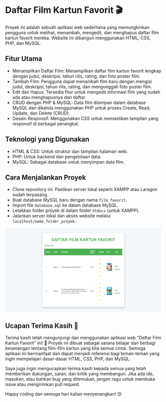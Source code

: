 # Daftar Film Kartun Favorit 🎬
Proyek ini adalah sebuah aplikasi web sederhana yang memungkinkan pengguna untuk melihat, menambah, mengedit, dan menghapus daftar film kartun favorit mereka. Website ini dibangun menggunakan HTML, CSS, PHP, dan MySQL.

## Fitur Utama
- Menampilkan Daftar Film: Menampilkan daftar film kartun favorit lengkap dengan judul, deskripsi, tahun rilis, rating, dan foto poster film.
- Tambah Film: Pengguna dapat menambah film baru dengan mengisi judul, deskripsi, tahun rilis, rating, dan mengunggah foto poster film.
- Edit dan Hapus: Tersedia fitur untuk mengedit informasi film yang sudah ada atau menghapusnya dari daftar.
- CRUD dengan PHP & MySQL: Data film disimpan dalam database MySQL dan dikelola menggunakan PHP untuk proses Create, Read, Update, dan Delete (CRUD).
- Desain Responsif: Menggunakan CSS untuk memastikan tampilan yang responsif di berbagai perangkat.

## Teknologi yang Digunakan
- HTML & CSS: Untuk struktur dan tampilan halaman web.
- PHP: Untuk backend dan pengelolaan data.
- MySQL: Sebagai database untuk menyimpan data film.

## Cara Menjalankan Proyek
- Clone repository ini.
Pastikan server lokal seperti XAMPP atau Laragon sudah terpasang.
- Buat database MySQL baru dengan nama ```film_favorit```.
- Import file ```database.sql``` ke dalam database MySQL.
- Letakkan folder proyek di dalam folder ```htdocs``` (untuk XAMPP).
- Jalankan server lokal dan akses website melalui ```localhost/nama_folder_proyek.```

<img src="screenshot/film-favorit.png">

## Ucapan Terima Kasih 🙏
Terima kasih telah mengunjungi dan menggunakan aplikasi web "Daftar Film Kartun Favorit" ini! 💚 Proyek ini dibuat sebagai sarana belajar dan berbagi kesenangan tentang film-film kartun yang kita semua cintai. Semoga aplikasi ini bermanfaat dan dapat menjadi referensi bagi teman-teman yang ingin mempelajari dasar-dasar HTML, CSS, PHP, dan MySQL.

Saya juga ingin mengucapkan terima kasih kepada semua yang telah memberikan dukungan, saran, dan kritik yang membangun. Jika ada ide, masukan, atau bahkan bug yang ditemukan, jangan ragu untuk membuka issue atau mengirimkan pull request.

Happy coding dan semoga hari kalian menyenangkan! 😊